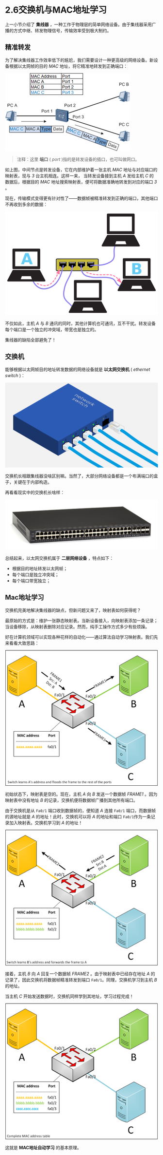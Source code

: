 # 2.6交换机与MAC地址学习

上一小节介绍了 **集线器** ，一种工作于物理层的简单网络设备。由于集线器采用广播的方式中继、转发物理信号，传输效率受到极大制约。

## 精准转发

为了解决集线器工作效率低下的尴尬，我们需要设计一种更高级的网络设备。新设备根据以太网帧的目的 *MAC* 地址，将它精准地转发到正确端口：

![](assets/network-asset-4f8cfcc7704f3a7e634bb37a8c4228ae3be83583-20241221170359-edec4zf.png)

> 注释：这里 **端口** ( *port* )指的是转发设备的插口，也可叫做网口。

如上图，中间节点是转发设备，它在内部维护着一张主机 *MAC* 地址与对应端口的映射表，现与 *3* 台主机相连。这样一来， 当转发设备接到主机 *A* 发给主机 *C* 的数据后，根据目的 *MAC* 地址搜索映射表，便可将数据准确地转发到对应的端口 *3* 。

现在，传输模式变得更有针对性了——数据帧被精准转发到正确的端口，其他端口不再收到多余的数据：

![](assets/network-asset-3fe963220b2e39bb6dac958d4fc8035afb0a9192-20241221170359-56a33gk.png)​

不仅如此，主机 *A* 与 *B* 通讯的同时，其他计算机也可通讯，互不干扰。转发设备每个端口是一个独立的冲突域，带宽也是独立的。

集线器的缺陷全部避免了！

## 交换机

能够根据以太网帧目的地址转发数据的网络设备就是 **以太网交换机** ( *ethernet switch* )：

![](assets/network-asset-0ed02724a1ab5c184fd3106b12a6e6d699f99206-20241221170359-bv46mwe.png)​

交换机长相跟集线器没啥区别嘛。当然了，大部分网络设备都是一个布满端口的盒子，关键在于内部构造。

再看看现实中的交换机长啥样：

![](assets/network-asset-19d5e5116be0582bfecb9c6b830a064aa6d9f99a-20241221170359-hc7a1yv.jpg)​

总结起来，以太网交换机属于 **二层网络设备** ，特点如下：

* 根据目的地址转发以太网帧；
* 每个端口是独立冲突域；
* 每个端口带宽独立；

## Mac地址学习

交换机完美地解决集线器的缺点，但新问题又来了，映射表如何获得呢？

最原始的方式是：维护一张静态映射表。当新设备接入，向映射表添加一条记录；当设备移除，从映射表删除对应记录。然而，纯手工操作方式多少有些烦躁。

好在计算机领域可以实现各种花样的自动化——通过算法自动学习映射表。我们先来看看大致思路：

![](assets/network-asset-0018212e4156ba3b03c50b8669d4e17702baad2d-20241221170359-cfv8nto.png)​

初始状态下，映射表是空的。现在，主机 *A* 向 *B* 发送一个数据帧 *FRAME1* 。因为映射表中没有地址 *B* 的记录，交换机便将数据帧广播到其他所有端口。

由于交换机是从 `Fa0/1`​ 端口收到数据帧的，便知道 *A* 连接 `Fa0/1`​ 端口，而数据帧的源地址就是 *A* 的地址！此时，交换机可以将 *A* 的地址和端口 `Fa0/1`​ 作为一条记录加入映射表。交换机学习到 *A* 的地址！

![](assets/network-asset-978d91349c17ca0c04a88d05bf5b2df9c089f521-20241221170359-2c3ds6i.png)​

接着，主机 *B* 向 *A* 回复一个数据帧 *FRAME2*  。由于映射表中已经存在地址 *A* 的记录了，因此交换机将数据帧精准转发到端口 `Fa0/1`​ 。同理，交换机学习到主机 *B* 的地址。

当主机 *C* 开始发送数据时，交换机同样学到其地址，学习过程完成！

![](assets/network-asset-742e3a4ce47f0928da014869e33bc752db1bf7cb-20241221170359-1vd6xfc.png)​

这就是 **MAC地址自动学习** 的基本原理。
